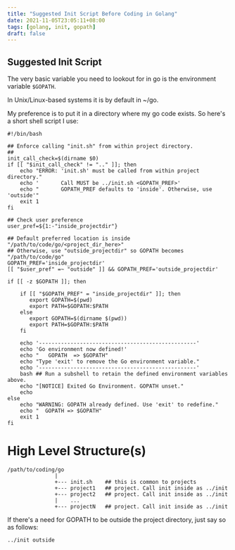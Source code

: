 ```yaml
---
title: "Suggested Init Script Before Coding in Golang"
date: 2021-11-05T23:05:11+08:00
tags: [golang, init, gopath]
draft: false
---
```


## Suggested Init Script

The very basic variable you need to lookout for in go is the environment variable `$GOPATH`.

In Unix/Linux-based systems it is by default in ~/go.

My preference is to put it in a directory where my go code exists. So here's a short shell script I use:

```
#!/bin/bash

## Enforce calling "init.sh" from within project directory.
##
init_call_check=$(dirname $0)
if [[ "$init_call_check" != ".." ]]; then
    echo "ERROR: 'init.sh' must be called from within project directory."
    echo '       Call MUST be ../init.sh <GOPATH_PREF>'
    echo "       GOPATH_PREF defaults to 'inside'. Otherwise, use 'outside'"
    exit 1
fi

## Check user preference
user_pref=${1:-"inside_projectdir"}

## Default preferred location is inside "/path/to/code/go/<project_dir_here>"
## Otherwise, use "outside_projectdir" so GOPATH becomes "/path/to/code/go"
GOPATH_PREF='inside_projectdir'
[[ "$user_pref" =~ "outside" ]] && GOPATH_PREF='outside_projectdir'

if [[ -z $GOPATH ]]; then

    if [[ "$GOPATH_PREF" = "inside_projectdir" ]]; then
       export GOPATH=$(pwd)
       export PATH=$GOPATH:$PATH
    else
       export GOPATH=$(dirname $(pwd))
       export PATH=$GOPATH:$PATH
    fi

    echo '--------------------------------------------------'
    echo 'Go environment now defined!'
    echo "   GOPATH  => $GOPATH"
    echo "Type 'exit' to remove the Go environment variable."
    echo '--------------------------------------------------'
    bash ## Run a subshell to retain the defined environment variables above.
    echo "[NOTICE] Exited Go Environment. GOPATH unset."
    echo
else
    echo "WARNING: GOPATH already defined. Use 'exit' to redefine."
    echo "  GOPATH => $GOPATH"
    exit 1
fi
```

# High Level Structure(s)
```
/path/to/coding/go
               |
               +--- init.sh    ## this is common to projects
               +--- project1   ## project. Call init inside as ../init
               +--- project2   ## project. Call init inside as ../init
               |    ...
               +--- projectN   ## project. Call init inside as ../init
```

If there's a need for GOPATH to be outside the project directory, just say so as follows:
```
../init outside
```
